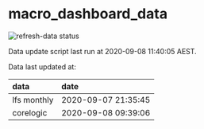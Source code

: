 
<!-- README.md is generated from README.Rmd. Please edit that file -->

# macro\_dashboard\_data

<!-- badges: start -->

![refresh-data
status](https://github.com/MattCowgill/macro_dashboard_data/workflows/refresh-data/badge.svg)
<!-- badges: end -->

Data update script last run at 2020-09-08 11:40:05 AEST.

Data last updated at:

| data        | date                |
| :---------- | :------------------ |
| lfs monthly | 2020-09-07 21:35:45 |
| corelogic   | 2020-09-08 09:39:06 |
